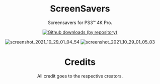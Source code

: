 <div align="center"> 

# ScreenSavers
Screensavers for PS3™ 4K Pro.
  
[![Github downloads (by repository)](https://img.shields.io/github/downloads/PS3-4K-Pro/ScreenSavers/total.svg?style=social)](https://github.com/PS3-4K-Pro/ScreenSavers/releases)
   
![screenshot_2021_10_29_01_04_54](https://user-images.githubusercontent.com/74815634/139374108-ecc842e2-3db6-4e58-892f-4714e104cc76.png)
![screenshot_2021_10_29_01_05_03](https://user-images.githubusercontent.com/74815634/139374112-1812e010-2a26-4c3a-93c4-e8535f449ca5.png)

# Credits
All credit goes to the respective creators.

</div>
